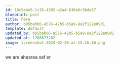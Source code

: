 ```yaml
---
id: 18c9a4e5-1c26-4302-a2a4-b30a6c3bde87
blueprint: post
title: here
author: b85bab06-a576-42b5-b5a9-8a2f122e09d1
template: default
updated_by: b85bab06-a576-42b5-b5a9-8a2f122e09d1
updated_at: 1708673262
image: screenshot-2024-02-20-at-15.16.16.png
---
```

we are ahearea saf er